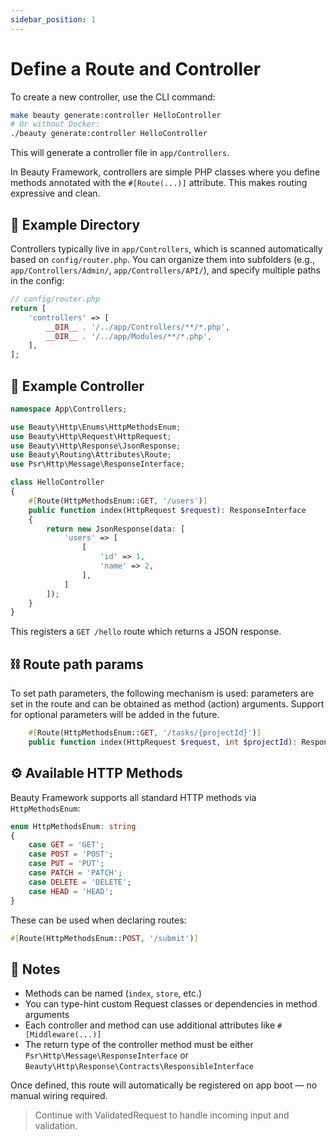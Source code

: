 ```yaml
---
sidebar_position: 1
---
```


# Define a Route and Controller

To create a new controller, use the CLI command:

```bash
make beauty generate:controller HelloController
# Or without Docker:
./beauty generate:controller HelloController
```

This will generate a controller file in `app/Controllers`.


In Beauty Framework, controllers are simple PHP classes where you define methods annotated with the `#[Route(...)]` attribute. This makes routing expressive and clean.

## 📁 Example Directory

Controllers typically live in `app/Controllers`, which is scanned automatically based on `config/router.php`. You can organize them into subfolders (e.g., `app/Controllers/Admin/`, `app/Controllers/API/`), and specify multiple paths in the config:

```php
// config/router.php
return [
    'controllers' => [
        __DIR__ . '/../app/Controllers/**/*.php',
        __DIR__ . '/../app/Modules/**/*.php',
    ],
];
```

## 🚀 Example Controller

```php
namespace App\Controllers;

use Beauty\Http\Enums\HttpMethodsEnum;
use Beauty\Http\Request\HttpRequest;
use Beauty\Http\Response\JsonResponse;
use Beauty\Routing\Attributes\Route;
use Psr\Http\Message\ResponseInterface;

class HelloController
{
    #[Route(HttpMethodsEnum::GET, '/users')]
    public function index(HttpRequest $request): ResponseInterface
    {
        return new JsonResponse(data: [
            'users' => [
                [
                    'id' => 1,
                    'name' => 2,
                ],
            ]
        ]);
    }
}
```

This registers a `GET /hello` route which returns a JSON response.

## ⛓️ Route path params

To set path parameters, the following mechanism is used: parameters are set in the route and can be obtained as method (action) arguments. Support for optional parameters will be added in the future.

```php
    #[Route(HttpMethodsEnum::GET, '/tasks/{projectId}')]
    public function index(HttpRequest $request, int $projectId): ResponseInterface
```

## ⚙️ Available HTTP Methods

Beauty Framework supports all standard HTTP methods via `HttpMethodsEnum`:

```php
enum HttpMethodsEnum: string
{
    case GET = 'GET';
    case POST = 'POST';
    case PUT = 'PUT';
    case PATCH = 'PATCH';
    case DELETE = 'DELETE';
    case HEAD = 'HEAD';
}
```

These can be used when declaring routes:

```php
#[Route(HttpMethodsEnum::POST, '/submit')]
```

## 🔧 Notes

* Methods can be named (`index`, `store`, etc.)
* You can type-hint custom Request classes or dependencies in method arguments
* Each controller and method can use additional attributes like `#[Middleware(...)]`
* The return type of the controller method must be either `Psr\Http\Message\ResponseInterface` or `Beauty\Http\Response\Contracts\ResponsibleInterface`


Once defined, this route will automatically be registered on app boot — no manual wiring required.

> Continue with ValidatedRequest to handle incoming input and validation.
